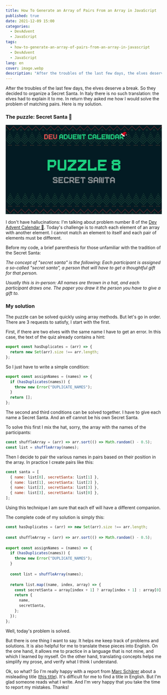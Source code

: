 ```yaml
---
title: How To Generate an Array of Pairs From an Array in JavaScript
published: true
date: 2021-12-09 15:00
categories:
  - DevAdvent
  - JavaScript
tags:
  - how-to-generate-an-array-of-pairs-from-an-array-in-javascript
  - DevAdvent
  - JavaScript
lang: en
cover: image.webp
description: "After the troubles of the last few days, the elves deserve a break. So they decided to organize a Secret Santa. In Italy there is no such translation: the elves had to explain it to me. In return they asked me how I would solve the problem of matching pairs. Here is my solution."
---
```


After the troubles of the last few days, the elves deserve a break. So they decided to organize a Secret Santa. In Italy there is no such translation: the elves had to explain it to me. In return they asked me how I would solve the problem of matching pairs. Here is my solution.

### The puzzle: Secret Santa 🤫

![Immagine](./cover.webp)

I don't have hallucinations: I'm talking about problem number 8 of the [Dev Advent Calendar 🎅](https://github.com/devadvent/puzzle-8). Today's challenge is to match each element of an array with another element. I cannot match an element to itself and each pair of elements must be different.

Before my code, a brief parenthesis for those unfamiliar with the tradition of the Secret Santa:

_The concept of "secret santa" is the following: Each participant is assigned a so-called "secret santa", a person that will have to get a thoughtful gift for that person._

_Usually this is in-person: All names are thrown in a hat, and each participant draws one. The paper you draw it the person you have to give a gift to._

### My solution

The puzzle can be solved quickly using array methods. But let's go in order. There are 3 requests to satisfy, I start with the first.

First, if there are two elves with the same name I have to get an error. In this case, the text of the quiz already contains a hint:

```js
export const hasDuplicates = (arr) => {
  return new Set(arr).size !== arr.length;
};
```

So I just have to write a simple condition:

```js
export const assignNames = (names) => {
  if (hasDuplicates(names)) {
    throw new Error("DUPLICATE_NAMES");
  }
  return [];
};
```

The second and third conditions can be solved together. I have to give each name a Secret Santa. And an elf cannot be his own Secret Santa.

To solve this first I mix the hat, sorry, the array with the names of the participants:

```js
const shuffleArray = (arr) => arr.sort(() => Math.random() - 0.5);
const list = shuffleArray(names);
```

Then I decide to pair the various names in pairs based on their position in the array. In practice I create pairs like this:

```js
const santa = [
  { name: list[0], secretSanta: list[1] },
  { name: list[1], secretSanta: list[2] },
  { name: list[2], secretSanta: list[3] },
  { name: list[3], secretSanta: list[0] },
];
```

Using this technique I am sure that each elf will have a different companion.

The complete code of my solution is simply this:

```js
const hasDuplicates = (arr) => new Set(arr).size !== arr.length;

const shuffleArray = (arr) => arr.sort(() => Math.random() - 0.5);

export const assignNames = (names) => {
  if (hasDuplicates(names)) {
    throw new Error("DUPLICATE_NAMES");
  }

  const list = shuffleArray(names);

  return list.map((name, index, array) => {
    const secretSanta = array[index + 1] ? array[index + 1] : array[0];
    return {
      name,
      secretSanta,
    };
  });
};
```

Well, today's problem is solved.

But there is one thing I want to say. It helps me keep track of problems and solutions. It is also helpful for me to translate these pieces into English. On the one hand, it allows me to practice in a language that is not mine, and which I learned by myself. On the other hand, translating concepts helps me simplify my prose, and verify what I think I understand.

Ok, so what? So I'm really happy with a report from [Marc Schärer](https://medium.com/@dreamora) about a misleading title ([this title](https://javascript.plainenglish.io/how-to-get-unique-values-from-a-list-in-javascript-301675602985)). It's difficult for me to find a title in English. But I'm glad someone reads what I write. And I'm very happy that you take the time to report my mistakes. Thanks!
